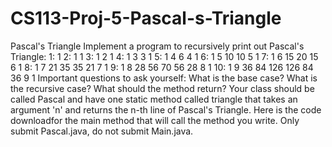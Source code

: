 # CS113-Proj-5-Pascal-s-Triangle
Pascal's Triangle  Implement a program to recursively print out Pascal's Triangle:   1: 1   2: 1 1   3: 1 2 1   4: 1 3 3 1   5: 1 4 6 4 1   6: 1 5 10 10 5 1   7: 1 6 15 20 15 6 1   8: 1 7 21 35 35 21 7 1   9: 1 8 28 56 70 56 28 8 1  10: 1 9 36 84 126 126 84 36 9 1           Important questions to ask yourself:  What is the base case? What is the recursive case? What should the method return? Your class should be called Pascal and have one static method called triangle that takes an argument 'n' and returns the n-th line of Pascal's Triangle.  Here is the code  downloadfor the main method that will call the method you write.  Only submit Pascal.java, do not submit Main.java.
